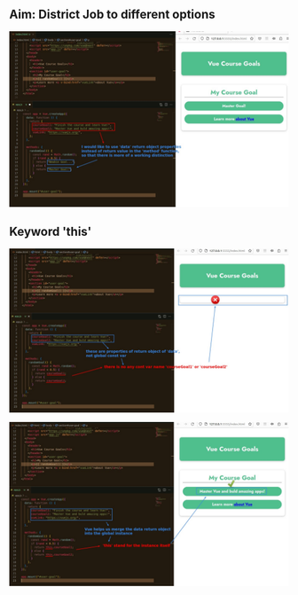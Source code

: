 ## **Aim: District Job to different options**

![Alt aim](pic/01.jpg)

## **Keyword 'this'**

![Alt try fail](pic/02.jpg)

![Alt this](pic/03.jpg)
